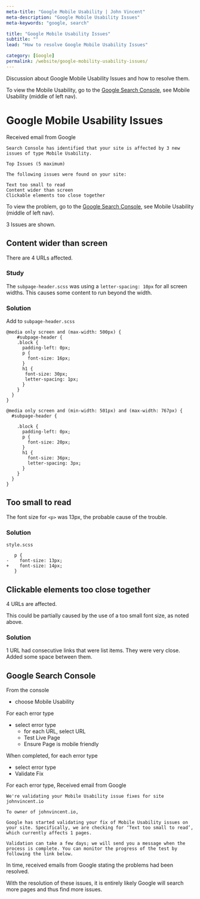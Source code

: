 ```yaml
---
meta-title: "Google Mobile Usability | John Vincent"
meta-description: "Google Mobile Usability Issues"
meta-keywords: "google, search"

title: "Google Mobile Usability Issues"
subtitle: ""
lead: "How to resolve Google Mobile Usability Issues"

category: [Google]
permalink: /website/google-mobility-usability-issues/
---
```


Discussion about Google Mobile Usability Issues and how to resolve them.

<!-- end -->

To view the Mobile Usability, go to the [Google Search Console](https://search.google.com/search-console), see Mobile Usability (middle of left nav).

# Google Mobile Usability Issues

Received email from Google

```
Search Console has identified that your site is affected by 3 new issues of type Mobile Usability.

Top Issues (5 maximum)

The following issues were found on your site:

Text too small to read
Content wider than screen
Clickable elements too close together
```

To view the problem, go to the [Google Search Console](https://search.google.com/search-console), see Mobile Usability (middle of left nav).

3 Issues are shown.

## Content wider than screen

There are 4 URLs affected. 

### Study

The `subpage-header.scss` was using a `letter-spacing: 10px` for all screen widths. This causes some content to run beyond the width.

### Solution

Add to `subpage-header.scss`

```
@media only screen and (max-width: 500px) {
	#subpage-header {
    .block {
      padding-left: 0px;
      p {
        font-size: 16px;
      }
	  h1 {
       font-size: 30px;
       letter-spacing: 1px;
      }
    }
  }
}

@media only screen and (min-width: 501px) and (max-width: 767px) {
  #subpage-header {

    .block {
      padding-left: 0px;
      p {
        font-size: 20px;
      }
      h1 {
        font-size: 36px;
        letter-spacing: 3px;
      }
    }
  }
}
```

## Too small to read

The font size for `<p>` was 13px, the probable cause of the trouble.

### Solution

`style.scss`

```
   p {
-    font-size: 13px;
+    font-size: 14px;
   }
```

## Clickable elements too close together

4 URLs are affected.

This could be partially caused by the use of a too small font size, as noted above.

### Solution

1 URL had consecutive links that were list items. They were very close. Added some space between them.


## Google Search Console

From the console

* choose Mobile Usability

For each error type

* select error type
	* for each URL, select URL
	* Test Live Page
	* Ensure Page is mobile friendly 

When completed, for each error type

* select error type
* Validate Fix

For each error type, Received email from Google 

```
We're validating your Mobile Usability issue fixes for site johnvincent.io

To owner of johnvincent.io,

Google has started validating your fix of Mobile Usability issues on your site. Specifically, we are checking for ‘Text too small to read’, which currently affects 1 pages.

Validation can take a few days; we will send you a message when the process is complete. You can monitor the progress of the test by following the link below.
```

In time, received emails from Google stating the problems had been resolved.

With the resolution of these issues, it is entirely likely Google will search more pages and thus find more issues.


